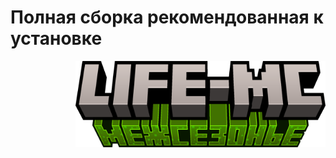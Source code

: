 # Полная сборка рекомендованная к установке

<img src="/assets/межсезонье.png" align="right" width="400px" alt="LIFEMC">
